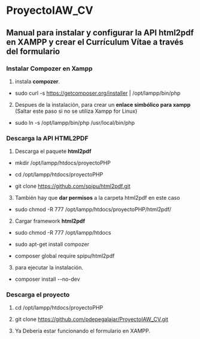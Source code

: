 # ProyectoIAW_CV
## Manual para instalar y configurar la API html2pdf en XAMPP y crear el Currículum Vítae a través del formulario

### Instalar Compozer en Xampp

1. instala **compozer**.

- sudo curl -s https://getcomposer.org/installer | /opt/lampp/bin/php

2. Despues  de la instalación, para crear un **enlace simbólico para xampp** (Saltar este paso si no se utiliza Xampp for Linux)

- sudo ln -s /opt/lampp/bin/php /usr/local/bin/php



### Descarga la API HTML2PDF

1. Descarga el paquete **html2pdf**

- mkdir /opt/lampp/htdocs/proyectoPHP

- cd /opt/lampp/htdocs/proyectoPHP

- git clone https://github.com/spipu/html2pdf.git

3. También hay que **dar permisos** a la carpeta html2pdf en este caso

- sudo chmod -R 777 /opt/lampp/htdocs/proyectoPHP/html2pdf/

2. Cargar framework **html2pdf**

- sudo chmod -R 777 /opt/lampp/htdocs

- sudo apt-get install compozer 

- composer global require spipu/html2pdf

3. para ejecutar la instalación.

- composer install --no-dev

### Descarga el proyecto

1. cd /opt/lampp/htdocs/proyectoPHP


2. git clone https://github.com/pdepegalajar/ProyectoIAW_CV.git


3. Ya Debería estar funcionando el formulario en XAMPP.
